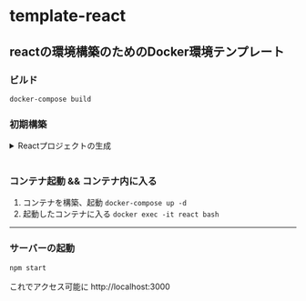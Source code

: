 # template-react
## reactの環境構築のためのDocker環境テンプレート

### ビルド　
```bash
docker-compose build
```

### 初期構築

<details><summary>Reactプロジェクトの生成</summary>

```bash
docker-compose run --rm node sh -c "npm install -g create-react-app && create-react-app {{アプリ名}}"
```

</details>
</br>

### コンテナ起動 && コンテナ内に入る
1. コンテナを構築、起動 `docker-compose up -d`
1. 起動したコンテナに入る `docker exec -it react bash`

***

### サーバーの起動
```bash
npm start
```
これでアクセス可能に http://localhost:3000 
